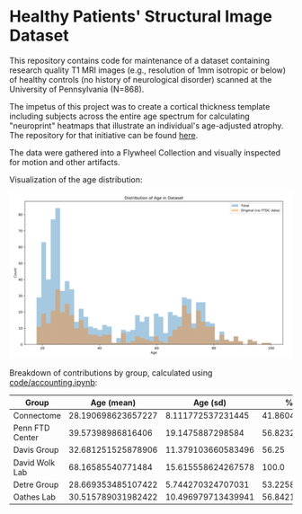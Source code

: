 # Healthy Patients' Structural Image Dataset
This repository contains code for maintenance of a dataset containing research quality T1 MRI images (e.g., resolution of 1mm isotropic or below) of healthy controls (no history of neurological disorder) scanned at the University of Pennsylvania (N=868).

The impetus of this project was to create a cortical thickness template including subjects across the entire age spectrum for calculating "neuroprint" heatmaps that illustrate an individual's age-adjusted atrophy. The repository for that initiative can be found [here](https://github.com/willtack/wscore-ct-heatmap).

The data were gathered into a Flywheel Collection and visually inspected for motion and other artifacts.

Visualization of the age distribution:

![Age distribution](https://raw.githubusercontent.com/willtack/healthy-t1-dataset/master/data_collection/age_distribution.png)

Breakdown of contributions by group, calculated using [code/accounting.ipynb](https://github.com/willtack/healthy-t1-dataset/blob/master/code/accounting.ipynb):

|Group          |Age (mean)        |Age (sd)          |% Female         |N  |
|---------------|------------------|------------------|-----------------|---|
|Connectome     |28.190698623657227|8.111772537231445 |41.86046511627907|43 |
|Penn FTD Center|39.57398986816406 |19.1475887298584  |56.82326621923938|447|
|Davis Group    |32.681251525878906|11.379103660583496|56.25            |16 |
|David Wolk Lab |68.16585540771484 |15.615558624267578|100.0            |205|
|Detre Group    |28.669353485107422|5.744270324707031 |53.2258064516129 |62 |
|Oathes Lab     |30.515789031982422|10.496979713439941|56.84210526315789|95 |
